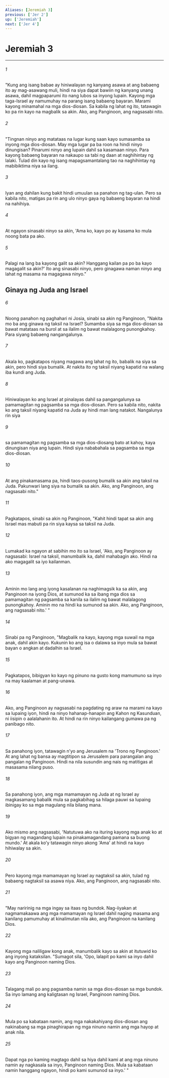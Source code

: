 ```yaml
---
Aliases: [Jeremiah 3]
previous: ['Jer 2']
up: ['Jeremiah']
next: ['Jer 4']
---
```

# Jeremiah 3

***






















###### 1 










"Kung ang isang babae ay hiniwalayan ng kanyang asawa at ang babaeng ito ay mag-asawang muli, hindi na siya dapat bawiin ng kanyang unang asawa, dahil magpaparumi ito nang lubos sa inyong lupain. Kayong mga taga-Israel ay namumuhay na parang isang babaeng bayaran. Marami kayong minamahal na mga dios-diosan. Sa kabila ng lahat ng ito, tatawagin ko pa rin kayo na magbalik sa akin. Ako, ang Panginoon, ang nagsasabi nito. 





















###### 2 










"Tingnan ninyo ang matataas na lugar kung saan kayo sumasamba sa inyong mga dios-diosan. May mga lugar pa ba roon na hindi ninyo dinungisan? Pinarumi ninyo ang lupain dahil sa kasamaan ninyo. Para kayong babaeng bayaran na nakaupo sa tabi ng daan at naghihintay ng lalaki. Tulad din kayo ng isang mapagsamantalang tao na naghihintay ng mabibiktima niya sa ilang. 





















###### 3 










Iyan ang dahilan kung bakit hindi umuulan sa panahon ng tag-ulan. Pero sa kabila nito, matigas pa rin ang ulo ninyo gaya ng babaeng bayaran na hindi na nahihiya. 





















###### 4 










At ngayon sinasabi ninyo sa akin, 'Ama ko, kayo po ay kasama ko mula noong bata pa ako. 





















###### 5 










Palagi na lang ba kayong galit sa akin? Hanggang kailan pa po ba kayo magagalit sa akin?' Ito ang sinasabi ninyo, pero ginagawa naman ninyo ang lahat ng masama na magagawa ninyo." 

## Ginaya ng Juda ang Israel 





















###### 6 










Noong panahon ng paghahari ni Josia, sinabi sa akin ng Panginoon, "Nakita mo ba ang ginawa ng taksil na Israel? Sumamba siya sa mga dios-diosan sa bawat matataas na burol at sa ilalim ng bawat malalagong punongkahoy. Para siyang babaeng nangangalunya. 





















###### 7 










Akala ko, pagkatapos niyang magawa ang lahat ng ito, babalik na siya sa akin, pero hindi siya bumalik. At nakita ito ng taksil niyang kapatid na walang iba kundi ang Juda. 





















###### 8 










Hiniwalayan ko ang Israel at pinalayas dahil sa pangangalunya sa pamamagitan ng pagsamba sa mga dios-diosan. Pero sa kabila nito, nakita ko ang taksil niyang kapatid na Juda ay hindi man lang natakot. Nangalunya rin siya 





















###### 9 










sa pamamagitan ng pagsamba sa mga dios-diosang bato at kahoy, kaya dinungisan niya ang lupain. Hindi siya nababahala sa pagsamba sa mga dios-diosan. 





















###### 10 










At ang pinakamasama pa, hindi taos-pusong bumalik sa akin ang taksil na Juda. Pakunwari lang siya na bumalik sa akin. Ako, ang Panginoon, ang nagsasabi nito." 





















###### 11 










Pagkatapos, sinabi sa akin ng Panginoon, "Kahit hindi tapat sa akin ang Israel mas mabuti pa rin siya kaysa sa taksil na Juda. 





















###### 12 










Lumakad ka ngayon at sabihin mo ito sa Israel, 'Ako, ang Panginoon ay nagsasabi: Israel na taksil, manumbalik ka, dahil mahabagin ako. Hindi na ako magagalit sa iyo kailanman. 





















###### 13 










Aminin mo lang ang iyong kasalanan na naghimagsik ka sa akin, ang Panginoon na iyong Dios, at sumunod ka sa ibang mga dios sa pamamagitan ng pagsamba sa kanila sa ilalim ng bawat malalagong punongkahoy. Aminin mo na hindi ka sumunod sa akin. Ako, ang Panginoon, ang nagsasabi nito.' " 





















###### 14 










Sinabi pa ng Panginoon, "Magbalik na kayo, kayong mga suwail na mga anak, dahil akin kayo. Kukunin ko ang isa o dalawa sa inyo mula sa bawat bayan o angkan at dadalhin sa Israel. 





















###### 15 










Pagkatapos, bibigyan ko kayo ng pinuno na gusto kong mamumuno sa inyo na may kaalaman at pang-unawa. 





















###### 16 










Ako, ang Panginoon ay nagsasabi na pagdating ng araw na marami na kayo sa lupaing iyon, hindi na ninyo hahanap-hanapin ang Kahon ng Kasunduan, ni iisipin o aalalahanin ito. At hindi na rin ninyo kailangang gumawa pa ng panibago nito. 





















###### 17 










Sa panahong iyon, tatawagin nʼyo ang Jerusalem na 'Trono ng Panginoon.' At ang lahat ng bansa ay magtitipon sa Jerusalem para parangalan ang pangalan ng Panginoon. Hindi na nila susundin ang nais ng matitigas at masasama nilang puso. 





















###### 18 










Sa panahong iyon, ang mga mamamayan ng Juda at ng Israel ay magkasamang babalik mula sa pagkabihag sa hilaga pauwi sa lupaing ibinigay ko sa mga magulang nila bilang mana. 





















###### 19 










Ako mismo ang nagsasabi, 'Natutuwa ako na ituring kayong mga anak ko at bigyan ng magandang lupain na pinakamagandang pamana sa buong mundo.' At akala koʼy tatawagin ninyo akong 'Ama' at hindi na kayo hihiwalay sa akin. 





















###### 20 










Pero kayong mga mamamayan ng Israel ay nagtaksil sa akin, tulad ng babaeng nagtaksil sa asawa niya. Ako, ang Panginoon, ang nagsasabi nito. 





















###### 21 










"May naririnig na mga ingay sa itaas ng bundok. Nag-iiyakan at nagmamakaawa ang mga mamamayan ng Israel dahil naging masama ang kanilang pamumuhay at kinalimutan nila ako, ang Panginoon na kanilang Dios. 





















###### 22 










Kayong mga naliligaw kong anak, manumbalik kayo sa akin at itutuwid ko ang inyong kataksilan. "Sumagot sila, 'Opo, lalapit po kami sa inyo dahil kayo ang Panginoon naming Dios. 





















###### 23 










Talagang mali po ang pagsamba namin sa mga dios-diosan sa mga bundok. Sa inyo lamang ang kaligtasan ng Israel, Panginoon naming Dios. 





















###### 24 










Mula po sa kabataan namin, ang mga nakakahiyang dios-diosan ang nakinabang sa mga pinaghirapan ng mga ninuno namin ang mga hayop at anak nila. 





















###### 25 










Dapat nga po kaming magtago dahil sa hiya dahil kami at ang mga ninuno namin ay nagkasala sa inyo, Panginoon naming Dios. Mula sa kabataan namin hanggang ngayon, hindi po kami sumunod sa inyo.' "
